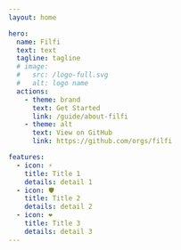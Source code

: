 ```yaml
---
layout: home

hero:
  name: Filfi
  text: text
  tagline: tagline
  # image:
  #   src: /logo-full.svg
  #   alt: logo name
  actions:
    - theme: brand
      text: Get Started
      link: /guide/about-filfi
    - theme: alt
      text: View on GitHub
      link: https://github.com/orgs/filfi

features:
  - icon: ⚡️
    title: Title 1 
    details: detail 1
  - icon: 🛡️
    title: Title 2
    details: detail 2
  - icon: ❤️
    title: Title 3
    details: detail 3
---
```


<style>
:root { --vp-home-hero-name-color: #e45250 }
</style>
